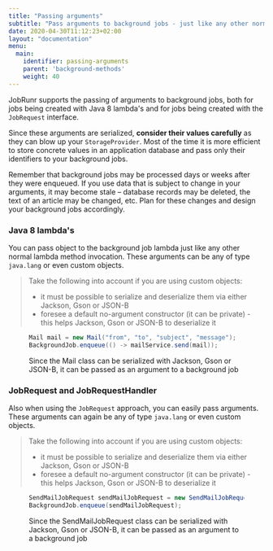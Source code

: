 ```yaml
---
title: "Passing arguments"
subtitle: "Pass arguments to background jobs - just like any other normal method invocation."
date: 2020-04-30T11:12:23+02:00
layout: "documentation"
menu: 
  main: 
    identifier: passing-arguments
    parent: 'background-methods'
    weight: 40
---
```

JobRunr supports the passing of arguments to background jobs, both for jobs being created with Java 8 lambda's and for jobs being created with the `JobRequest` interface.


Since these arguments are serialized, **consider their values carefully** as they can blow up your `StorageProvider`. Most of the time it is more efficient to store concrete values in an application database and pass only their identifiers to your background jobs.

Remember that background jobs may be processed days or weeks after they were enqueued. If you use data that is subject to change in your arguments, it may become stale – database records may be deleted, the text of an article may be changed, etc. Plan for these changes and design your background jobs accordingly.


### Java 8 lambda's
You can pass object to the background job lambda just like any other normal lambda method invocation. These arguments can be any of type `java.lang` or even custom objects.

> Take the following into account if you are using custom objects:<br>
> - it must be possible to serialize and deserialize them via either Jackson, Gson or JSON-B
> - foresee a default no-argument constructor (it can be private) - this helps Jackson, Gson or JSON-B to deserialize it

<figure>

```java
Mail mail = new Mail("from", "to", "subject", "message");
BackgroundJob.enqueue(() -> mailService.send(mail));
```
<figcaption>Since the Mail class can be serialized with Jackson, Gson or JSON-B, it can be passed as an argument to a background job</figcaption>
</figure>

### JobRequest and JobRequestHandler
Also when using the `JobRequest` approach, you can easily pass arguments. These arguments can again be any of type `java.lang` or even custom objects.

> Take the following into account if you are using custom objects:<br>
> - it must be possible to serialize and deserialize them via either Jackson, Gson or JSON-B
> - foresee a default no-argument constructor (it can be private) - this helps Jackson, Gson or JSON-B to deserialize it

<figure>

```java
SendMailJobRequest sendMailJobRequest = new SendMailJobRequest("from", "to", "subject", "message");
BackgroundJob.enqueue(sendMailJobRequest);
```
<figcaption>Since the SendMailJobRequest class can be serialized with Jackson, Gson or JSON-B, it can be passed as an argument to a background job</figcaption>
</figure>

